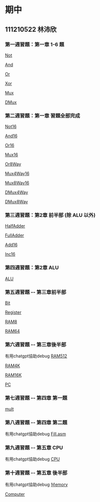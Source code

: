 # 期中
## 111210522 林沛欣

### 第一週習題：第一章 1-6 題
[Not](https://github.com/linpeic/_co/blob/master/01/Not.hdl)

[And](https://github.com/linpeic/_co/blob/master/01/And.hdl)

[Or](https://github.com/linpeic/_co/blob/master/01/Or.hdl)

[Xor](https://github.com/linpeic/_co/blob/master/01/Xor.hdl)

[Mux](https://github.com/linpeic/_co/blob/master/01/Mux.hdl)

[DMux](https://github.com/linpeic/_co/blob/master/01/DMux.hdl)

### 第二週習題：第一章 習題全部完成
[Not16](https://github.com/linpeic/_co/blob/master/01/Not16.hdl)

[And16](https://github.com/linpeic/_co/blob/master/01/And16.hdl)

[Or16](https://github.com/linpeic/_co/blob/master/01/Or16.hdl)

[Mux16](https://github.com/linpeic/_co/blob/master/01/Mux16.hdl)

[Or8Way](https://github.com/linpeic/_co/blob/master/01/Or8Way.hdl)

[Mux4Way16](https://github.com/linpeic/_co/blob/master/01/Mux4Way16.hdl)

[Mux8Way16](https://github.com/linpeic/_co/blob/master/01/Mux8Way16.hdl)

[DMux4Way](https://github.com/linpeic/_co/blob/master/01/DMux4Way.hdl)

[DMux8Way](https://github.com/linpeic/_co/blob/master/01/DMux8Way.hdl)

### 第三週習題：第2章 前半部 (除 ALU 以外)
[HalfAdder](https://github.com/linpeic/_co/blob/master/02/HalfAdder.hdl)

[FullAdder](https://github.com/linpeic/_co/blob/master/02/FullAdder.hdl)

[Add16](https://github.com/linpeic/_co/blob/master/02/Add16.hdl)

[Inc16](https://github.com/linpeic/_co/blob/master/02/Inc16.hdl)

### 第四週習題：第2章 ALU 
[ALU](https://github.com/linpeic/_co/blob/master/02/ALU.hdl)

### 第五週習題 -- 第三章前半部

[Bit](https://github.com/linpeic/_co/blob/master/03/a/Bit.hdl)

[Register](https://github.com/linpeic/_co/blob/master/03/a/Register.hdl)

[RAM8](https://github.com/linpeic/_co/blob/master/03/a/RAM8.hdl)

[RAM64](https://github.com/linpeic/_co/blob/master/03/a/RAM64.hdl)

### 第六週習題 -- 第三章後半部
有用chatgpt協助debug
[RAM512](https://github.com/linpeic/_co/blob/master/03/b/RAM512.hdl)

[RAM4K](https://github.com/linpeic/_co/blob/master/03/b/RAM4K.hdl)

[RAM16K](https://github.com/linpeic/_co/blob/master/03/b/RAM16K.hdl)

[PC](https://github.com/linpeic/_co/blob/master/03/a/PC.hdl)

### 第七週習題 -- 第四章 第一題
[mult](https://github.com/linpeic/_co/tree/master/04/mult)

### 第八週習題 -- 第四章 第二題
有用chatgpt協助debug
[Fill.asm](https://github.com/linpeic/_co/blob/master/04/fill/Fill.asm)

### 第九週習題 -- 第五章 CPU
有用chatgpt協助debug
[CPU](https://github.com/linpeic/_co/blob/master/05/CPU.hdl)

### 第十週習題 -- 第五章 後半部
有用chatgpt協助debug
[Ｍemory](https://github.com/linpeic/_co/blob/master/05/Memory.hdl)

[Computer](https://github.com/linpeic/_co/blob/master/05/Computer.hdl)